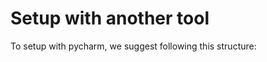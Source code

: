 # Setup with another tool

To setup with pycharm, we suggest following this structure:

> <include from="getting-setup.md" element-id="setup-structure"></include>